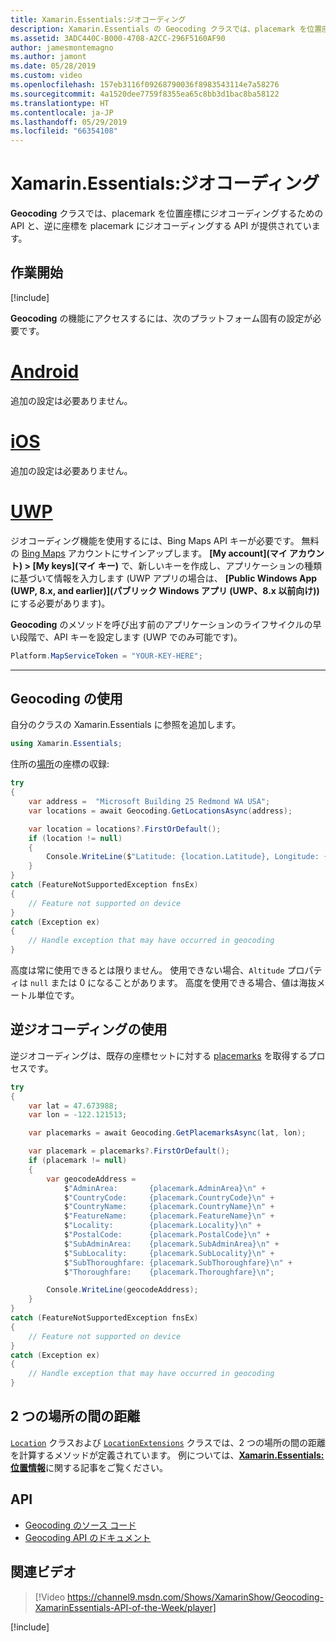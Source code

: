 ```yaml
---
title: Xamarin.Essentials:ジオコーディング
description: Xamarin.Essentials の Geocoding クラスでは、placemark を位置座標にジオコーディングするための API と、逆に座標を placemark にジオコーディングする API の両方が提供されています。
ms.assetid: 3ADC440C-B000-4708-A2CC-296F5160AF90
author: jamesmontemagno
ms.author: jamont
ms.date: 05/28/2019
ms.custom: video
ms.openlocfilehash: 157eb3116f09268790036f8983543114e7a58276
ms.sourcegitcommit: 4a1520dee7759f8355ea65c8bb3d1bac8ba58122
ms.translationtype: HT
ms.contentlocale: ja-JP
ms.lasthandoff: 05/29/2019
ms.locfileid: "66354108"
---
```

# <a name="xamarinessentials-geocoding"></a>Xamarin.Essentials:ジオコーディング

**Geocoding** クラスでは、placemark を位置座標にジオコーディングするための API と、逆に座標を placemark にジオコーディングする API が提供されています。

## <a name="get-started"></a>作業開始

[!include[](~/essentials/includes/get-started.md)]

**Geocoding** の機能にアクセスするには、次のプラットフォーム固有の設定が必要です。

# <a name="androidtabandroid"></a>[Android](#tab/android)

追加の設定は必要ありません。

# <a name="iostabios"></a>[iOS](#tab/ios)

追加の設定は必要ありません。

# <a name="uwptabuwp"></a>[UWP](#tab/uwp)

ジオコーディング機能を使用するには、Bing Maps API キーが必要です。 無料の [Bing Maps](https://www.bingmapsportal.com/) アカウントにサインアップします。 **[My account]\(マイ アカウント\) > [My keys]\(マイ キー\)** で、新しいキーを作成し、アプリケーションの種類に基づいて情報を入力します (UWP アプリの場合は、 **[Public Windows App (UWP, 8.x, and earlier)]\(パブリック Windows アプリ (UWP、8.x 以前向け)\)** にする必要があります)。

**Geocoding** のメソッドを呼び出す前のアプリケーションのライフサイクルの早い段階で、API キーを設定します (UWP でのみ可能です)。

```csharp
Platform.MapServiceToken = "YOUR-KEY-HERE";
```

-----

## <a name="using-geocoding"></a>Geocoding の使用

自分のクラスの Xamarin.Essentials に参照を追加します。

```csharp
using Xamarin.Essentials;
```

住所の[場所](xref:Xamarin.Essentials.Location)の座標の収録:

```csharp
try
{
    var address =  "Microsoft Building 25 Redmond WA USA";
    var locations = await Geocoding.GetLocationsAsync(address);

    var location = locations?.FirstOrDefault();
    if (location != null)
    {
        Console.WriteLine($"Latitude: {location.Latitude}, Longitude: {location.Longitude}, Altitude: {location.Altitude}");
    }
}
catch (FeatureNotSupportedException fnsEx)
{
    // Feature not supported on device
}
catch (Exception ex)
{
    // Handle exception that may have occurred in geocoding
}
```

高度は常に使用できるとは限りません。 使用できない場合、`Altitude` プロパティは `null` または 0 になることがあります。 高度を使用できる場合、値は海抜メートル単位です。

## <a name="using-reverse-geocoding"></a>逆ジオコーディングの使用

逆ジオコーディングは、既存の座標セットに対する [placemarks](xref:Xamarin.Essentials.Placemark) を取得するプロセスです。

```csharp
try
{
    var lat = 47.673988;
    var lon = -122.121513;

    var placemarks = await Geocoding.GetPlacemarksAsync(lat, lon);

    var placemark = placemarks?.FirstOrDefault();
    if (placemark != null)
    {
        var geocodeAddress =
            $"AdminArea:       {placemark.AdminArea}\n" +
            $"CountryCode:     {placemark.CountryCode}\n" +
            $"CountryName:     {placemark.CountryName}\n" +
            $"FeatureName:     {placemark.FeatureName}\n" +
            $"Locality:        {placemark.Locality}\n" +
            $"PostalCode:      {placemark.PostalCode}\n" +
            $"SubAdminArea:    {placemark.SubAdminArea}\n" +
            $"SubLocality:     {placemark.SubLocality}\n" +
            $"SubThoroughfare: {placemark.SubThoroughfare}\n" +
            $"Thoroughfare:    {placemark.Thoroughfare}\n";

        Console.WriteLine(geocodeAddress);
    }
}
catch (FeatureNotSupportedException fnsEx)
{
    // Feature not supported on device
}
catch (Exception ex)
{
    // Handle exception that may have occurred in geocoding
}
```

## <a name="distance-between-two-locations"></a>2 つの場所の間の距離

[`Location`](xref:Xamarin.Essentials.Location) クラスおよび [`LocationExtensions`](xref:Xamarin.Essentials.LocationExtensions) クラスでは、2 つの場所の間の距離を計算するメソッドが定義されています。 例については、[**Xamarin.Essentials:位置情報**](geolocation.md#calculate-distance)に関する記事をご覧ください。

## <a name="api"></a>API

- [Geocoding のソース コード](https://github.com/xamarin/Essentials/tree/master/Xamarin.Essentials/Geocoding)
- [Geocoding API のドキュメント](xref:Xamarin.Essentials.Geocoding)

## <a name="related-video"></a>関連ビデオ

> [!Video https://channel9.msdn.com/Shows/XamarinShow/Geocoding-XamarinEssentials-API-of-the-Week/player]

[!include[](~/essentials/includes/xamarin-show-essentials.md)]
